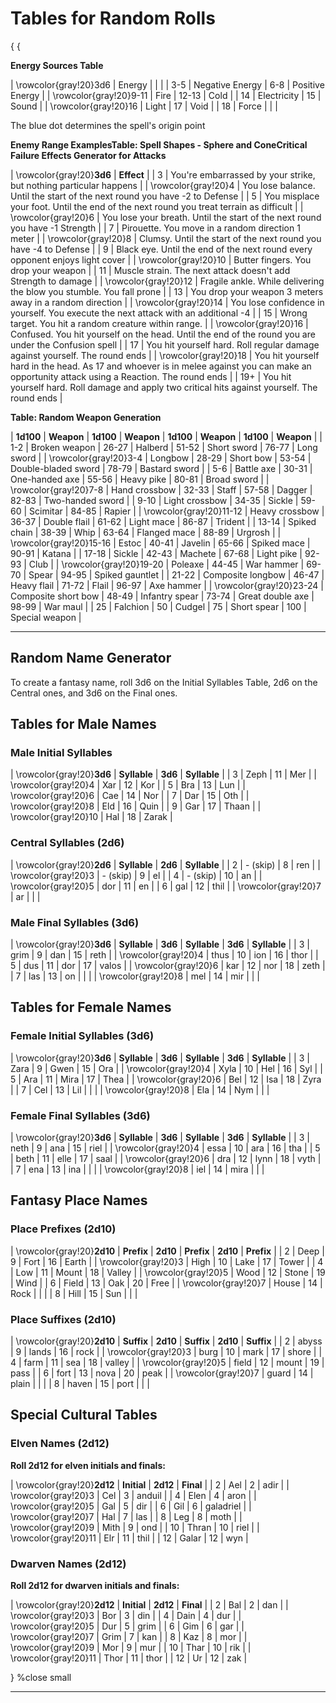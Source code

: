# Tables for Random Rolls

{ {

**Energy Sources Table**

	

| \rowcolor{gray!20}3d6 | Energy |  | |
| 3-5 | Negative Energy | 6-8 | Positive Energy |
| \rowcolor{gray!20}9-11 | Fire | 12-13 | Cold |
| 14 | Electricity | 15 | Sound |
| \rowcolor{gray!20}16 | Light | 17 | Void |
| 18 | Force |  | |

The blue dot determines the spell's origin point

**Enemy Range ExamplesTable: Spell Shapes - Sphere and ConeCritical Failure Effects Generator for Attacks**

| \rowcolor{gray!20}**3d6** | **Effect** |
| 3 | You're embarrassed by your strike, but nothing particular happens |
| \rowcolor{gray!20}4 | You lose balance. Until the start of the next round you have -2 to Defense |
| 5 | You misplace your foot. Until the end of the next round you treat terrain as difficult |
| \rowcolor{gray!20}6 | You lose your breath. Until the start of the next round you have -1 Strength |
| 7 | Pirouette. You move in a random direction 1 meter |
| \rowcolor{gray!20}8 | Clumsy. Until the start of the next round you have -4 to Defense |
| 9 | Black eye. Until the end of the next round every opponent enjoys light cover |
| \rowcolor{gray!20}10 | Butter fingers. You drop your weapon |
| 11 | Muscle strain. The next attack doesn't add Strength to damage |
| \rowcolor{gray!20}12 | Fragile ankle. While delivering the blow you stumble. You fall prone |
| 13 | You drop your weapon 3 meters away in a random direction |
| \rowcolor{gray!20}14 | You lose confidence in yourself. You execute the next attack with an additional -4 |
| 15 | Wrong target. You hit a random creature within range. |
| \rowcolor{gray!20}16 | Confused. You hit yourself on the head. Until the end of the round you are under the Confusion spell |
| 17 | You hit yourself hard. Roll regular damage against yourself. The round ends |
| \rowcolor{gray!20}18 | You hit yourself hard in the head. As 17 and whoever is in melee against you can make an opportunity attack using a Reaction. The round ends |
| 19+ | You hit yourself hard. Roll damage and apply two critical hits against yourself. The round ends |

**Table: Random Weapon Generation**

| **1d100** | **Weapon** | **1d100** | **Weapon** | **1d100** | **Weapon** | **1d100** | **Weapon** |
| 1-2 | Broken weapon | 26-27 | Halberd | 51-52 | Short sword | 76-77 | Long sword |
| \rowcolor{gray!20}3-4 | Longbow | 28-29 | Short bow | 53-54 | Double-bladed sword | 78-79 | Bastard sword |
| 5-6 | Battle axe | 30-31 | One-handed axe | 55-56 | Heavy pike | 80-81 | Broad sword |
| \rowcolor{gray!20}7-8 | Hand crossbow | 32-33 | Staff | 57-58 | Dagger | 82-83 | Two-handed sword |
| 9-10 | Light crossbow | 34-35 | Sickle | 59-60 | Scimitar | 84-85 | Rapier |
| \rowcolor{gray!20}11-12 | Heavy crossbow | 36-37 | Double flail | 61-62 | Light mace | 86-87 | Trident |
| 13-14 | Spiked chain | 38-39 | Whip | 63-64 | Flanged mace | 88-89 | Urgrosh |
| \rowcolor{gray!20}15-16 | Estoc | 40-41 | Javelin | 65-66 | Spiked mace | 90-91 | Katana |
| 17-18 | Sickle | 42-43 | Machete | 67-68 | Light pike | 92-93 | Club |
| \rowcolor{gray!20}19-20 | Poleaxe | 44-45 | War hammer | 69-70 | Spear | 94-95 | Spiked gauntlet |
| 21-22 | Composite longbow | 46-47 | Heavy flail | 71-72 | Flail | 96-97 | Axe hammer |
| \rowcolor{gray!20}23-24 | Composite short bow | 48-49 | Infantry spear | 73-74 | Great double axe | 98-99 | War maul |
| 25 | Falchion | 50 | Cudgel | 75 | Short spear | 100 | Special weapon |

---

## Random Name Generator

To create a fantasy name, roll 3d6 on the Initial Syllables Table, 2d6 on the Central ones, and 3d6 on the Final ones.

## Tables for Male Names

### Male Initial Syllables

| \rowcolor{gray!20}**3d6** | **Syllable** | **3d6** | **Syllable** |
| 3 | Zeph | 11 | Mer |
| \rowcolor{gray!20}4 | Xar | 12 | Kor |
| 5 | Bra | 13 | Lun |
| \rowcolor{gray!20}6 | Cae | 14 | Nor |
| 7 | Dar | 15 | Oth |
| \rowcolor{gray!20}8 | Eld | 16 | Quin |
| 9 | Gar | 17 | Thaan |
| \rowcolor{gray!20}10 | Hal | 18 | Zarak |

### Central Syllables (2d6)

| \rowcolor{gray!20}**2d6** | **Syllable** | **2d6** | **Syllable** |
| 2 | - (skip) | 8 | ren |
| \rowcolor{gray!20}3 | - (skip) | 9 | el |
| 4 | - (skip) | 10 | an |
| \rowcolor{gray!20}5 | dor | 11 | en |
| 6 | gal | 12 | thil |
| \rowcolor{gray!20}7 | ar |  | |

### Male Final Syllables (3d6)

| \rowcolor{gray!20}**3d6** | **Syllable** | **3d6** | **Syllable** | **3d6** | **Syllable** |
| 3 | grim | 9 | dan | 15 | reth |
| \rowcolor{gray!20}4 | thus | 10 | ion | 16 | thor |
| 5 | dus | 11 | dor | 17 | valos |
| \rowcolor{gray!20}6 | kar | 12 | nor | 18 | zeth |
| 7 | las | 13 | on |  | |
| \rowcolor{gray!20}8 | mel | 14 | mir |  | |

## Tables for Female Names

### Female Initial Syllables (3d6)

| \rowcolor{gray!20}**3d6** | **Syllable** | **3d6** | **Syllable** | **3d6** | **Syllable** |
| 3 | Zara | 9 | Gwen | 15 | Ora |
| \rowcolor{gray!20}4 | Xyla | 10 | Hel | 16 | Syl |
| 5 | Ara | 11 | Mira | 17 | Thea |
| \rowcolor{gray!20}6 | Bel | 12 | Isa | 18 | Zyra |
| 7 | Cel | 13 | Lil |  | |
| \rowcolor{gray!20}8 | Ela | 14 | Nym |  | |

### Female Final Syllables (3d6)

| \rowcolor{gray!20}**3d6** | **Syllable** | **3d6** | **Syllable** | **3d6** | **Syllable** |
| 3 | neth | 9 | ana | 15 | riel |
| \rowcolor{gray!20}4 | essa | 10 | ara | 16 | tha |
| 5 | beth | 11 | elle | 17 | saal |
| \rowcolor{gray!20}6 | dra | 12 | lynn | 18 | vyth |
| 7 | ena | 13 | ina |  | |
| \rowcolor{gray!20}8 | iel | 14 | mira |  | |

## Fantasy Place Names

### Place Prefixes (2d10)

| \rowcolor{gray!20}**2d10** | **Prefix** | **2d10** | **Prefix** | **2d10** | **Prefix** |
| 2 | Deep | 9 | Fort | 16 | Earth |
| \rowcolor{gray!20}3 | High | 10 | Lake | 17 | Tower |
| 4 | Low | 11 | Mount | 18 | Valley |
| \rowcolor{gray!20}5 | Wood | 12 | Stone | 19 | Wind |
| 6 | Field | 13 | Oak | 20 | Free |
| \rowcolor{gray!20}7 | House | 14 | Rock |  | |
| 8 | Hill | 15 | Sun |  | |

### Place Suffixes (2d10)

| \rowcolor{gray!20}**2d10** | **Suffix** | **2d10** | **Suffix** | **2d10** | **Suffix** |
| 2 | abyss | 9 | lands | 16 | rock |
| \rowcolor{gray!20}3 | burg | 10 | mark | 17 | shore |
| 4 | farm | 11 | sea | 18 | valley |
| \rowcolor{gray!20}5 | field | 12 | mount | 19 | pass |
| 6 | fort | 13 | nova | 20 | peak |
| \rowcolor{gray!20}7 | guard | 14 | plain |  | |
| 8 | haven | 15 | port |  | |

## Special Cultural Tables

### Elven Names (2d12)
**Roll 2d12 for elven initials and finals:**

| \rowcolor{gray!20}**2d12** | **Initial** | **2d12** | **Final** |
| 2 | Ael | 2 | adir |
| \rowcolor{gray!20}3 | Cel | 3 | anduil |
| 4 | Elen | 4 | aron |
| \rowcolor{gray!20}5 | Gal | 5 | dir |
| 6 | Gil | 6 | galadriel |
| \rowcolor{gray!20}7 | Hal | 7 | las |
| 8 | Leg | 8 | moth |
| \rowcolor{gray!20}9 | Mith | 9 | ond |
| 10 | Thran | 10 | riel |
| \rowcolor{gray!20}11 | Elr | 11 | thil |
| 12 | Galar | 12 | wyn |

### Dwarven Names (2d12)
**Roll 2d12 for dwarven initials and finals:**

| \rowcolor{gray!20}**2d12** | **Initial** | **2d12** | **Final** |
| 2 | Bal | 2 | dan |
| \rowcolor{gray!20}3 | Bor | 3 | din |
| 4 | Dain | 4 | dur |
| \rowcolor{gray!20}5 | Dur | 5 | grim |
| 6 | Gim | 6 | gar |
| \rowcolor{gray!20}7 | Grim | 7 | kan |
| 8 | Kaz | 8 | mor |
| \rowcolor{gray!20}9 | Mor | 9 | mur |
| 10 | Thar | 10 | rik |
| \rowcolor{gray!20}11 | Thor | 11 | thor |
| 12 | Ur | 12 | zak |

} %close small

---